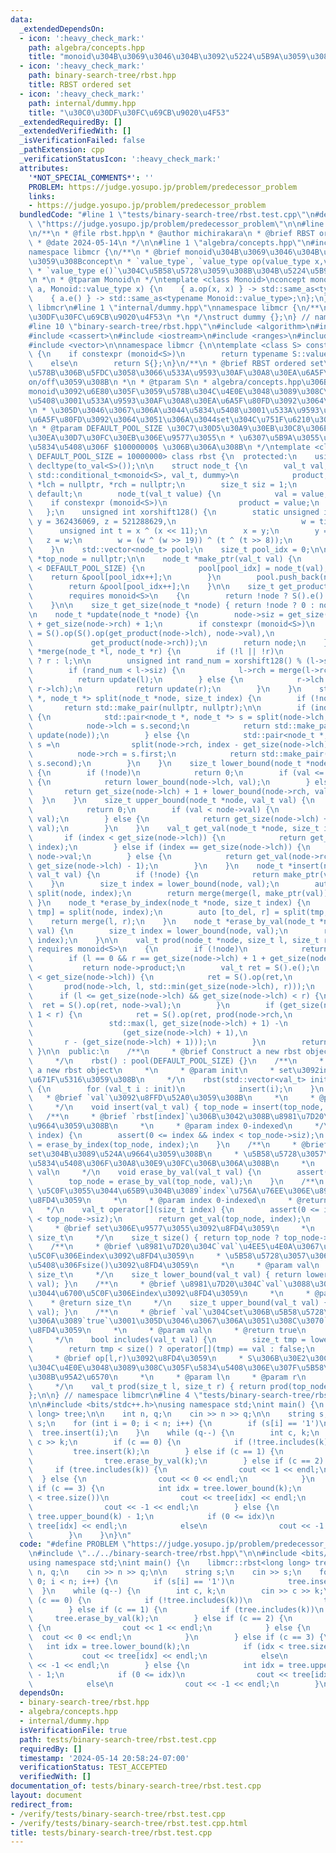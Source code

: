 ```yaml
---
data:
  _extendedDependsOn:
  - icon: ':heavy_check_mark:'
    path: algebra/concepts.hpp
    title: "monoid\u304B\u3069\u3046\u304B\u3092\u5224\u5B9A\u3059\u308Bconcept"
  - icon: ':heavy_check_mark:'
    path: binary-search-tree/rbst.hpp
    title: RBST ordered set
  - icon: ':heavy_check_mark:'
    path: internal/dummy.hpp
    title: "\u30C0\u30DF\u30FC\u69CB\u9020\u4F53"
  _extendedRequiredBy: []
  _extendedVerifiedWith: []
  _isVerificationFailed: false
  _pathExtension: cpp
  _verificationStatusIcon: ':heavy_check_mark:'
  attributes:
    '*NOT_SPECIAL_COMMENTS*': ''
    PROBLEM: https://judge.yosupo.jp/problem/predecessor_problem
    links:
    - https://judge.yosupo.jp/problem/predecessor_problem
  bundledCode: "#line 1 \"tests/binary-search-tree/rbst.test.cpp\"\n#define PROBLEM\
    \ \"https://judge.yosupo.jp/problem/predecessor_problem\"\n\n#line 1 \"binary-search-tree/rbst.hpp\"\
    \n/**\n * @file rbst.hpp\n * @author michirakara\n * @brief RBST ordered set\n\
    \ * @date 2024-05-14\n */\n\n#line 1 \"algebra/concepts.hpp\"\n#include <concepts>\n\
    namespace libmcr {\n/**\n * @brief monoid\u304B\u3069\u3046\u304B\u3092\u5224\u5B9A\
    \u3059\u308Bconcept\n * `value_type`, `value_type op(value_type x,value_type x)`,\n\
    \ * `value_type e()`\u304C\u5B58\u5728\u3059\u308B\u304B\u5224\u5B9A\u3059\u308B\
    \n *\n * @tparam Monoid\n */\ntemplate <class Monoid>\nconcept monoid = requires(Monoid\
    \ a, Monoid::value_type x) {\n    { a.op(x, x) } -> std::same_as<typename Monoid::value_type>;\n\
    \    { a.e() } -> std::same_as<typename Monoid::value_type>;\n};\n} // namespace\
    \ libmcr\n#line 1 \"internal/dummy.hpp\"\nnamespace libmcr {\n/**\n * @brief \u30C0\
    \u30DF\u30FC\u69CB\u9020\u4F53\n *\n */\nstruct dummy {};\n} // namespace libmcr\n\
    #line 10 \"binary-search-tree/rbst.hpp\"\n#include <algorithm>\n#include <array>\n\
    #include <cassert>\n#include <iostream>\n#include <ranges>\n#include <utility>\n\
    #include <vector>\n\nnamespace libmcr {\n\ntemplate <class S> consteval auto to_val()\
    \ {\n    if constexpr (monoid<S>)\n        return typename S::value_type{};\n\
    \    else\n        return S{};\n}\n/**\n * @brief RBST ordered set\n * S\u306E\
    \u578B\u306B\u5FDC\u3058\u3066\u533A\u9593\u30AF\u30A8\u30EA\u6A5F\u80FD\u3092\
    on/off\u3059\u308B\n *\n * @tparam S\n * algebra/concepts.hpp\u306B\u3042\u308B\
    monoid\u3092\u6E80\u305F\u3059\u578B\u304C\u4E0E\u3048\u3089\u308C\u305F\u5834\
    \u5408\u3001\u533A\u9593\u30AF\u30A8\u30EA\u6A5F\u80FD\u3092\u3064\u3051\u308B\
    \n * \u305D\u3046\u3067\u306A\u3044\u5834\u5408\u3001\u533A\u9593\u30AF\u30A8\u30EA\
    \u6A5F\u80FD\u3092\u3064\u3051\u306A\u3044set\u304C\u751F\u6210\u3055\u308C\u308B\
    \n * @tparam DEFAULT_POOL_SIZE \u30C7\u30D5\u30A9\u30EB\u30C8\u306E\u30E1\u30E2\
    \u30EA\u30D7\u30FC\u30EB\u306E\u9577\u3055\n * \u6307\u5B9A\u3055\u308C\u306A\u3044\
    \u5834\u5408\u306F $10000000$ \u306B\u306A\u308B\n */\ntemplate <class S, size_t\
    \ DEFAULT_POOL_SIZE = 10000000> class rbst {\n  protected:\n    using val_t =\
    \ decltype(to_val<S>());\n\n    struct node_t {\n        val_t val;\n        [[no_unique_address]]\
    \ std::conditional_t<monoid<S>, val_t, dummy>\n            product;\n        node_t\
    \ *lch = nullptr, *rch = nullptr;\n        size_t siz = 1;\n        node_t() =\
    \ default;\n        node_t(val_t value) {\n            val = value;\n        \
    \    if constexpr (monoid<S>)\n                product = value;\n        }\n \
    \   };\n    unsigned int xorshift128() {\n        static unsigned int x = 123456789,\
    \ y = 362436069, z = 521288629,\n                            w = time(0);\n  \
    \      unsigned int t = x ^ (x << 11);\n        x = y;\n        y = z;\n     \
    \   z = w;\n        w = (w ^ (w >> 19)) ^ (t ^ (t >> 8));\n        return w;\n\
    \    }\n    std::vector<node_t> pool;\n    size_t pool_idx = 0;\n\n    node_t\
    \ *top_node = nullptr;\n\n    node_t *make_ptr(val_t val) {\n        if (pool_idx\
    \ < DEFAULT_POOL_SIZE) {\n            pool[pool_idx] = node_t(val);\n        \
    \    return &pool[pool_idx++];\n        }\n        pool.push_back(node_t(val));\n\
    \        return &pool[pool_idx++];\n    }\n\n    size_t get_product(node_t *node)\n\
    \        requires monoid<S>\n    {\n        return !node ? S().e() : node->product;\n\
    \    }\n\n    size_t get_size(node_t *node) { return !node ? 0 : node->siz; }\n\
    \n    node_t *update(node_t *node) {\n        node->siz = get_size(node->lch)\
    \ + get_size(node->rch) + 1;\n        if constexpr (monoid<S>)\n            node->product\
    \ = S().op(S().op(get_product(node->lch), node->val),\n                      \
    \             get_product(node->rch));\n        return node;\n    }\n\n    node_t\
    \ *merge(node_t *l, node_t *r) {\n        if (!l || !r)\n            return !l\
    \ ? r : l;\n\n        unsigned int rand_num = xorshift128() % (l->siz + r->siz);\n\
    \        if (rand_num < l->siz) {\n            l->rch = merge(l->rch, r);\n  \
    \          return update(l);\n        } else {\n            r->lch = merge(l,\
    \ r->lch);\n            return update(r);\n        }\n    }\n    std::pair<node_t\
    \ *, node_t *> split(node_t *node, size_t index) {\n        if (!node)\n     \
    \       return std::make_pair(nullptr, nullptr);\n\n        if (index <= get_size(node->lch))\
    \ {\n            std::pair<node_t *, node_t *> s = split(node->lch, index);\n\
    \            node->lch = s.second;\n            return std::make_pair(s.first,\
    \ update(node));\n        } else {\n            std::pair<node_t *, node_t *>\
    \ s =\n                split(node->rch, index - get_size(node->lch) - 1);\n  \
    \          node->rch = s.first;\n            return std::make_pair(update(node),\
    \ s.second);\n        }\n    }\n    size_t lower_bound(node_t *node, val_t val)\
    \ {\n        if (!node)\n            return 0;\n        if (val <= node->val)\
    \ {\n            return lower_bound(node->lch, val);\n        } else {\n     \
    \       return get_size(node->lch) + 1 + lower_bound(node->rch, val);\n      \
    \  }\n    }\n    size_t upper_bound(node_t *node, val_t val) {\n        if (!node)\n\
    \            return 0;\n        if (val < node->val) {\n            return upper_bound(node->lch,\
    \ val);\n        } else {\n            return get_size(node->lch) + 1 + upper_bound(node->rch,\
    \ val);\n        }\n    }\n    val_t get_val(node_t *node, size_t index) {\n \
    \       if (index < get_size(node->lch)) {\n            return get_val(node->lch,\
    \ index);\n        } else if (index == get_size(node->lch)) {\n            return\
    \ node->val;\n        } else {\n            return get_val(node->rch, index -\
    \ get_size(node->lch) - 1);\n        }\n    }\n    node_t *insert(node_t *node,\
    \ val_t val) {\n        if (!node) {\n            return make_ptr(val);\n    \
    \    }\n        size_t index = lower_bound(node, val);\n        auto [l, r] =\
    \ split(node, index);\n        return merge(merge(l, make_ptr(val)), r);\n   \
    \ }\n    node_t *erase_by_index(node_t *node, size_t index) {\n        auto [l,\
    \ tmp] = split(node, index);\n        auto [to_del, r] = split(tmp, 1);\n    \
    \    return merge(l, r);\n    }\n    node_t *erase_by_val(node_t *node, val_t\
    \ val) {\n        size_t index = lower_bound(node, val);\n        return erase_by_index(node,\
    \ index);\n    }\n\n    val_t prod(node_t *node, size_t l, size_t r)\n       \
    \ requires monoid<S>\n    {\n        if (!node)\n            return S().e();\n\
    \        if (l == 0 && r == get_size(node->lch) + 1 + get_size(node->rch))\n \
    \           return node->product;\n        val_t ret = S().e();\n        if (l\
    \ < get_size(node->lch)) {\n            ret = S().op(ret,\n                  \
    \       prod(node->lch, l, std::min(get_size(node->lch), r)));\n        }\n  \
    \      if (l <= get_size(node->lch) && get_size(node->lch) < r) {\n          \
    \  ret = S().op(ret, node->val);\n        }\n        if (get_size(node->lch) +\
    \ 1 < r) {\n            ret = S().op(ret, prod(node->rch,\n                  \
    \                 std::max(l, get_size(node->lch) + 1) -\n                   \
    \                    (get_size(node->lch) + 1),\n                            \
    \       r - (get_size(node->lch) + 1)));\n        }\n        return ret;\n   \
    \ }\n\n  public:\n    /**\n     * @brief Construct a new rbst object\n     *\n\
    \     */\n    rbst() : pool(DEFAULT_POOL_SIZE) {}\n    /**\n     * @brief Construct\
    \ a new rbst object\n     *\n     * @param init\n     * set\u3092init\u3067\u521D\
    \u671F\u5316\u3059\u308B\n     */\n    rbst(std::vector<val_t> init) : pool(DEFAULT_POOL_SIZE)\
    \ {\n        for (val_t i : init)\n            insert(i);\n    }\n    /**\n  \
    \   * @brief `val`\u3092\u8FFD\u52A0\u3059\u308B\n     *\n     * @param val\n\
    \     */\n    void insert(val_t val) { top_node = insert(top_node, val); }\n \
    \   /**\n     * @brief `rbst[index]`\u306B\u3042\u308B\u8981\u7D20\u3092\u524A\
    \u9664\u3059\u308B\n     *\n     * @param index 0-indexed\n     */\n    void erase_by_index(size_t\
    \ index) {\n        assert(0 <= index && index < top_node->siz);\n        top_node\
    \ = erase_by_index(top_node, index);\n    }\n    /**\n     * @brief `val`\u3092\
    set\u304B\u3089\u524A\u9664\u3059\u308B\n     * \u5B58\u5728\u3057\u306A\u3044\
    \u5834\u5408\u306F\u30A8\u30E9\u30FC\u306B\u306A\u308B\n     *\n     * @param\
    \ val\n     */\n    void erase_by_val(val_t val) {\n        assert(includes(val));\n\
    \        top_node = erase_by_val(top_node, val);\n    }\n    /**\n     * @brief\
    \ \u5C0F\u3055\u3044\u65B9\u304B\u3089`index`\u756A\u76EE\u306E\u8981\u7D20\u3092\
    \u8FD4\u3059\n     *\n     * @param index 0-indexed\n     * @return val_t\n  \
    \   */\n    val_t operator[](size_t index) {\n        assert(0 <= index && index\
    \ < top_node->siz);\n        return get_val(top_node, index);\n    }\n    /**\n\
    \     * @brief set\u306E\u9577\u3055\u3092\u8FD4\u3059\n     *\n     * @return\
    \ size_t\n     */\n    size_t size() { return top_node ? top_node->siz : 0; }\n\
    \    /**\n     * @brief \u8981\u7D20\u304C`val`\u4EE5\u4E0A\u3067\u3042\u308B\u6700\
    \u5C0F\u306Eindex\u3092\u8FD4\u3059\n     * \u5B58\u5728\u3057\u306A\u3044\u5834\
    \u5408\u306Fsize()\u3092\u8FD4\u3059\n     *\n     * @param val\n     * @return\
    \ size_t\n     */\n    size_t lower_bound(val_t val) { return lower_bound(top_node,\
    \ val); }\n    /**\n     * @brief \u8981\u7D20\u304C`val`\u3088\u308A\u5927\u304D\
    \u3044\u6700\u5C0F\u306Eindex\u3092\u8FD4\u3059\n     *\n     * @param val\n \
    \    * @return size_t\n     */\n    size_t upper_bound(val_t val) { return upper_bound(top_node,\
    \ val); }\n    /**\n     * @brief `val`\u304Cset\u306B\u5B58\u5728\u3059\u308B\
    \u306A\u3089`true`\u3001\u305D\u3046\u3067\u306A\u3051\u308C\u3070`false`\u3092\
    \u8FD4\u3059\n     *\n     * @param val\n     * @return true\n     * @return false\n\
    \     */\n    bool includes(val_t val) {\n        size_t tmp = lower_bound(val);\n\
    \        return tmp < size() ? operator[](tmp) == val : false;\n    }\n    /**\n\
    \     * @brief op[l,r)\u3092\u8FD4\u3059\n     * S\u306B\u30E2\u30CE\u30A4\u30C9\
    \u304C\u4E0E\u3048\u3089\u308C\u305F\u5834\u5408\u306E\u307F\u5B58\u5728\u3059\
    \u308B\u95A2\u6570\n     *\n     * @param l\n     * @param r\n     * @return val_t\n\
    \     */\n    val_t prod(size_t l, size_t r) { return prod(top_node, l, r); }\n\
    };\n\n} // namespace libmcr\n#line 4 \"tests/binary-search-tree/rbst.test.cpp\"\
    \n\n#include <bits/stdc++.h>\nusing namespace std;\nint main() {\n    libmcr::rbst<long\
    \ long> tree;\n\n    int n, q;\n    cin >> n >> q;\n\n    string s;\n    cin >>\
    \ s;\n    for (int i = 0; i < n; i++) {\n        if (s[i] == '1')\n          \
    \  tree.insert(i);\n    }\n    while (q--) {\n        int c, k;\n        cin >>\
    \ c >> k;\n        if (c == 0) {\n            if (!tree.includes(k))\n       \
    \         tree.insert(k);\n        } else if (c == 1) {\n            if (tree.includes(k))\n\
    \                tree.erase_by_val(k);\n        } else if (c == 2) {\n       \
    \     if (tree.includes(k)) {\n                cout << 1 << endl;\n          \
    \  } else {\n                cout << 0 << endl;\n            }\n        } else\
    \ if (c == 3) {\n            int idx = tree.lower_bound(k);\n            if (idx\
    \ < tree.size())\n                cout << tree[idx] << endl;\n            else\n\
    \                cout << -1 << endl;\n        } else {\n            int idx =\
    \ tree.upper_bound(k) - 1;\n            if (0 <= idx)\n                cout <<\
    \ tree[idx] << endl;\n            else\n                cout << -1 << endl;\n\
    \        }\n    }\n}\n"
  code: "#define PROBLEM \"https://judge.yosupo.jp/problem/predecessor_problem\"\n\
    \n#include \"../../binary-search-tree/rbst.hpp\"\n\n#include <bits/stdc++.h>\n\
    using namespace std;\nint main() {\n    libmcr::rbst<long long> tree;\n\n    int\
    \ n, q;\n    cin >> n >> q;\n\n    string s;\n    cin >> s;\n    for (int i =\
    \ 0; i < n; i++) {\n        if (s[i] == '1')\n            tree.insert(i);\n  \
    \  }\n    while (q--) {\n        int c, k;\n        cin >> c >> k;\n        if\
    \ (c == 0) {\n            if (!tree.includes(k))\n                tree.insert(k);\n\
    \        } else if (c == 1) {\n            if (tree.includes(k))\n           \
    \     tree.erase_by_val(k);\n        } else if (c == 2) {\n            if (tree.includes(k))\
    \ {\n                cout << 1 << endl;\n            } else {\n              \
    \  cout << 0 << endl;\n            }\n        } else if (c == 3) {\n         \
    \   int idx = tree.lower_bound(k);\n            if (idx < tree.size())\n     \
    \           cout << tree[idx] << endl;\n            else\n                cout\
    \ << -1 << endl;\n        } else {\n            int idx = tree.upper_bound(k)\
    \ - 1;\n            if (0 <= idx)\n                cout << tree[idx] << endl;\n\
    \            else\n                cout << -1 << endl;\n        }\n    }\n}"
  dependsOn:
  - binary-search-tree/rbst.hpp
  - algebra/concepts.hpp
  - internal/dummy.hpp
  isVerificationFile: true
  path: tests/binary-search-tree/rbst.test.cpp
  requiredBy: []
  timestamp: '2024-05-14 20:58:24-07:00'
  verificationStatus: TEST_ACCEPTED
  verifiedWith: []
documentation_of: tests/binary-search-tree/rbst.test.cpp
layout: document
redirect_from:
- /verify/tests/binary-search-tree/rbst.test.cpp
- /verify/tests/binary-search-tree/rbst.test.cpp.html
title: tests/binary-search-tree/rbst.test.cpp
---
```

